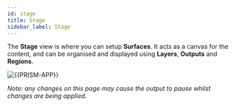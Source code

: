 ```yaml
---
id: stage
title: Stage
sidebar_label: Stage
---
```


The **Stage** view is where you can setup **Surfaces**. It acts as a canvas for the content, and can be organised and displayed using **Layers**, **Outputs** and **Regions**. 

![{{PRISM-APP}}](/prism-images/stage/prism-stage-view.png)

*Note: any changes on this page may cause the output to pause whilst changes are being applied.*

